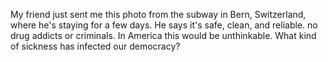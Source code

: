 My friend just sent me this photo from the subway in Bern, Switzerland, where he's staying for a few days. He says it's safe, clean, and reliable. no drug addicts or criminals. In America this would be unthinkable. What kind of sickness has infected our democracy?

